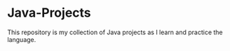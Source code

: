 # Java-Projects
This repository is my collection of Java projects as I learn and practice the language.  
